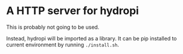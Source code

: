 # A HTTP server for hydropi

This is probably not going to be used.

Instead, hydropi will be imported as a library. It can be pip installed to
current environment by running `./install.sh`.
